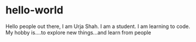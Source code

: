 # hello-world
Hello people out there,
                I am Urja Shah. I am a student. I am learning to code. My hobby is....to explore new things...and learn from people
